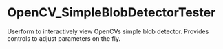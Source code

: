 # OpenCV_SimpleBlobDetectorTester
 Userform to interactively view OpenCVs simple blob detector. Provides controls to adjust parameters on the fly.
